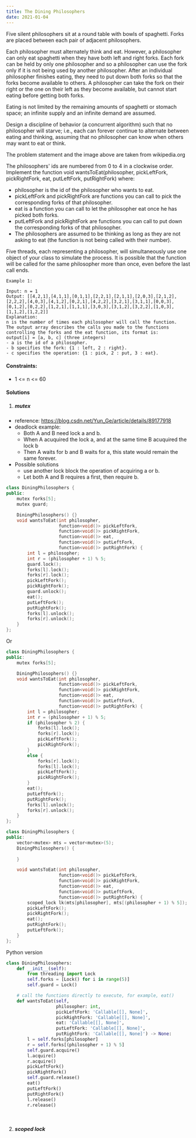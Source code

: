```yaml
---
title: The Dining Philosophers
date: 2021-01-04
---
```

Five silent philosophers sit at a round table with bowls of spaghetti. Forks are placed between each pair of adjacent philosophers.

Each philosopher must alternately think and eat. However, a philosopher can only eat spaghetti when they have both left and right forks. Each fork can be held by only one philosopher and so a philosopher can use the fork only if it is not being used by another philosopher. After an individual philosopher finishes eating, they need to put down both forks so that the forks become available to others. A philosopher can take the fork on their right or the one on their left as they become available, but cannot start eating before getting both forks.

Eating is not limited by the remaining amounts of spaghetti or stomach space; an infinite supply and an infinite demand are assumed.

Design a discipline of behavior (a concurrent algorithm) such that no philosopher will starve; i.e., each can forever continue to alternate between eating and thinking, assuming that no philosopher can know when others may want to eat or think.

The problem statement and the image above are taken from wikipedia.org

 

The philosophers' ids are numbered from 0 to 4 in a clockwise order. Implement the function void wantsToEat(philosopher, pickLeftFork, pickRightFork, eat, putLeftFork, putRightFork) where:

-    philosopher is the id of the philosopher who wants to eat.
-    pickLeftFork and pickRightFork are functions you can call to pick the corresponding forks of that philosopher.
-    eat is a function you can call to let the philosopher eat once he has picked both forks.
-    putLeftFork and pickRightFork are functions you can call to put down the corresponding forks of that philosopher.
-    The philosophers are assumed to be thinking as long as they are not asking to eat (the function is not being called with their number).

Five threads, each representing a philosopher, will simultaneously use one object of your class to simulate the process. It is possible that the function will be called for the same philosopher more than once, even before the last call ends.

 

```
Example 1:

Input: n = 1
Output: [[4,2,1],[4,1,1],[0,1,1],[2,2,1],[2,1,1],[2,0,3],[2,1,2],[2,2,2],[4,0,3],[4,1,2],[0,2,1],[4,2,2],[3,2,1],[3,1,1],[0,0,3],[0,1,2],[0,2,2],[1,2,1],[1,1,1],[3,0,3],[3,1,2],[3,2,2],[1,0,3],[1,1,2],[1,2,2]]
Explanation:
n is the number of times each philosopher will call the function.
The output array describes the calls you made to the functions controlling the forks and the eat function, its format is:
output[i] = [a, b, c] (three integers)
- a is the id of a philosopher.
- b specifies the fork: {1 : left, 2 : right}.
- c specifies the operation: {1 : pick, 2 : put, 3 : eat}.
```

 

#### Constraints:

-    1 <= n <= 60


#### Solutions

1. ##### mutex

- reference: https://blog.csdn.net/Yun_Ge/article/details/89177918
- deadlock example:
    - Both A and B need lock a and b.
    - When A acuquired the lock a, and at the same time B acuquired the lock b
    - Then A waits for b and B waits for a, this state would remain the same forever.
- Possible solutions
    - use another lock block the operation of acquiring a or b.
    - Let both A and B requires a first, then require b.    

```cpp
class DiningPhilosophers {
public:
    mutex forks[5];
    mutex guard;

    DiningPhilosophers() {} 
    void wantsToEat(int philosopher,
                    function<void()> pickLeftFork,
                    function<void()> pickRightFork,
                    function<void()> eat,
                    function<void()> putLeftFork,
                    function<void()> putRightFork) {
        int l = philosopher;
        int r = (philosopher + 1) % 5;
        guard.lock();
        forks[l].lock();
        forks[r].lock();
        pickLeftFork();
        pickRightFork();
        guard.unlock();
        eat();
        putLeftFork();
        putRightFork();
        forks[l].unlock();
        forks[r].unlock();
    }
};
```

Or

```cpp
class DiningPhilosophers {
public:
    mutex forks[5];

    DiningPhilosophers() {} 
    void wantsToEat(int philosopher,
                    function<void()> pickLeftFork,
                    function<void()> pickRightFork,
                    function<void()> eat,
                    function<void()> putLeftFork,
                    function<void()> putRightFork) {
        int l = philosopher;
        int r = (philosopher + 1) % 5;
        if (philosopher % 2) {
            forks[l].lock();
            forks[r].lock();
            pickLeftFork();
            pickRightFork();
        }
        else {
            forks[r].lock();
            forks[l].lock();
            pickLeftFork();
            pickRightFork();
        }
        eat();
        putLeftFork();
        putRightFork();
        forks[l].unlock();
        forks[r].unlock();
    }
};
```

```cpp
class DiningPhilosophers {
public:
    vector<mutex> mts = vector<mutex>(5);
    DiningPhilosophers() {
        
    }

    void wantsToEat(int philosopher,
                    function<void()> pickLeftFork,
                    function<void()> pickRightFork,
                    function<void()> eat,
                    function<void()> putLeftFork,
                    function<void()> putRightFork) {
		scoped_lock lk(mts[philosopher], mts[(philosopher + 1) % 5]);
        pickLeftFork();
        pickRightFork();
        eat();
        putRightFork();
        putLeftFork();
    }
};
```

Python version

```python
class DiningPhilosophers:
    def __init__(self):
        from threading import Lock
        self.forks = [Lock() for i in range(5)]
        self.guard = Lock()

    # call the functions directly to execute, for example, eat()
    def wantsToEat(self,
                   philosopher: int,
                   pickLeftFork: 'Callable[[], None]',
                   pickRightFork: 'Callable[[], None]',
                   eat: 'Callable[[], None]',
                   putLeftFork: 'Callable[[], None]',
                   putRightFork: 'Callable[[], None]') -> None:
        l = self.forks[philosopher]
        r = self.forks[(philosopher + 1) % 5]
        self.guard.acquire()
        l.acquire()
        r.acquire()
        pickLeftFork()
        pickRightFork()
        self.guard.release()
        eat()
        putLeftFork()
        putRightFork()
        l.release()
        r.release()

        
```

2. ##### scoped lock

```cpp

```